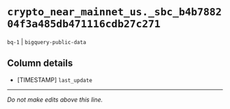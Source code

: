 # `crypto_near_mainnet_us._sbc_b4b788204f3a485db471116cdb27c271`
`bq-1` | `bigquery-public-data`

## Column details
* [TIMESTAMP] `last_update`

-------------------------------------------------------------------------------
*Do not make edits above this line.*
